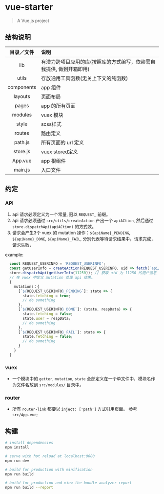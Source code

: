 # vue-starter

> A Vue.js project

## 结构说明

| 目录／文件| 说明|
|:-------:|:---|
| lib             | 有潜力跨项目应用的库(按照库的方式编写，依赖需自我提供, 做到开箱即用) |
| utils           | 存放通用工具函数(无关上下文的纯函数) |
| components      | app 组件 |
| layouts         | 页面布局 |
| pages           | app 的所有页面 |
| modules         | vuex 模块 |
| style           | scss样式 |
| routes          | 路由定义 |
| path.js         | 所有页面的 url 定义 |
| store.js        | vuex stored定义 |
| App.vue         | app 根组件 |
| main.js         | 入口文件 |

## 约定

### API

1. api 请求必须定义为一个常量, 冠以 `REQUEST_` 前缀。
1. api 请求必须通过 `src/utils/createAction` 产出一个 `apiACtion`, 然后通过 `store.dispatchApi(apiACtion)` 的方式效。
1. 请求会产生3个 vuex 的 mutation 操作：`${apiName}_PENDING`, `${apiName}_DONE`, `${apiName}_FAIL`, 分别代表等待请求结果中，请求完成，请求失败，
  
  example:
  ```js
    const REQUEST_USERINFO = 'REQUEST_USERINFO';
    const getUserInfo = createAction(REQUEST_USERINFO, uid => fetch(`api/userinfo?uid=${uid}`));
    store.dispatchApi(getUserInfo(11250)); // 获取 uid 为 11250 的用户信息
    // 在 vuex 中定义 mutation 处理 api 结果。
    {
      mutations：{
        [`${REQUEST_USERINFO}_PENDING`]: state => {
          state.fetching = true;
          // do something
        },
        [`${REQUEST_USERINFO}_DONE`]: (state, respData) => {
          state.fetching = false;
          state.user = respData;
          // do something
        },
        [`${REQUEST_USERINFO}_FAIL`]: state => {
          state.fetching = false;
          // do something
        }
      }
    }
  ```

### vuex

* 一个模块中的 `getter`, `mutation`, `state` 全部定义在一个单文件中，模块名作为文件名放到 `src/modules/` 目录中。

### router

* 所有 `router-link` 都要以 `inject: ['path']` 方式引用页面。 参考 `src/App.vue`;

## 构建

``` bash
# install dependencies
npm install

# serve with hot reload at localhost:8080
npm run dev

# build for production with minification
npm run build

# build for production and view the bundle analyzer report
npm run build --report
```
